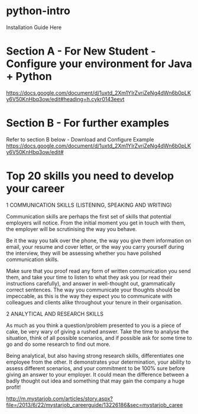 # python-intro

Installation Guide Here

# Section A - For New Student - Configure your environment for Java + Python
https://docs.google.com/document/d/1uxtd_2Xm1YIrZvriZeNg4dWn6b0pLKy6V50KnHbq3ow/edit#heading=h.cykr0143eevt

# Section B - For further examples
Refer to section B below - Download and Configure Example
https://docs.google.com/document/d/1uxtd_2Xm1YIrZvriZeNg4dWn6b0pLKy6V50KnHbq3ow/edit#

# Top 20 skills you need to develop your career
1 COMMUNICATION SKILLS (LISTENING, SPEAKING AND WRITING)

Communication skills are perhaps the first set of skills that potential employers will notice. From the initial moment you get in touch with them, the employer will be scrutinising the way you behave.

Be it the way you talk over the phone, the way you give them information on email, your resume and cover letter, or the way you carry yourself during the interview, they will be assessing whether you have polished communication skills.

Make sure that you proof read any form of written communication you send them, and take your time to listen to what they ask you (or read their instructions carefully), and answer in well-thought out, grammatically correct sentences. The way you communicate your thoughts should be impeccable, as this is the way they expect you to communicate with colleagues and clients alike throughout your tenure in their organisation.

2 ANALYTICAL AND RESEARCH SKILLS

As much as you think a question/problem presented to you is a piece of cake, be very wary of giving a rushed answer. Take the time to analyse the situation, think of all possible scenarios, and if possible ask for some time to go and do some research to find out more.

Being analytical, but also having strong research skills, differentiates one employee from the other. It demonstrates your determination, your ability to assess different scenarios, and your commitment to be 100% sure before giving an answer to your employer. It could mean the difference between a badly thought out idea and something that may gain the company a huge profit!

http://m.mystarjob.com/articles/story.aspx?file=/2013/6/22/mystarjob_careerguide/13226186&sec=mystarjob_caree
